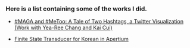 
### Here is a list containing some of the works I did.</h2>
- [#MAGA and #MeToo: A Tale of Two Hashtags, a Twitter Visualization (Work with Yea-Ree Chang and Kai Cui)](https://cyearee.github.io/twitter_visualization/index.html)

- [Finite State Transducer for Korean in Apertium](https://github.com/mindojune/kor-transducer)
